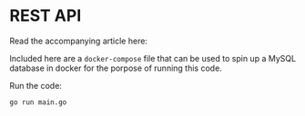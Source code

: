 # REST API

Read the accompanying article here: <LINK>

Included here are a `docker-compose` file that can be used to spin up a MySQL database in docker for the porpose of running this code.

Run the code:
```
go run main.go
```
